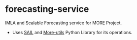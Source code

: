 # forecasting-service
IMLA and Scalable Forecasting service for MORE Project.

- Uses [SAIL](https://github.com/IBM/sail) and [More-utils](https://github.com/IBM/more-utils) Python Library for its operations.
